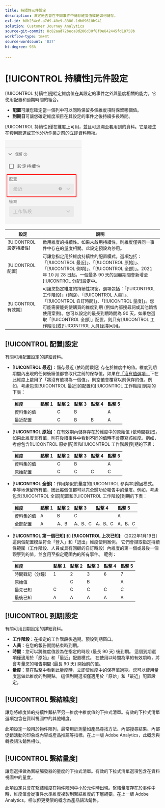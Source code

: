 ```yaml
---
title: 持續性元件設定
description: 決定是否會在不同事件中儲存維度值或是如何儲存。
exl-id: b8b234c6-a7d9-40e9-8380-1db09610b941
solution: Customer Journey Analytics
source-git-commit: 8c82aad72beca8d206d30f8f0e842445fd18758b
workflow-type: tm+mt
source-wordcount: '837'
ht-degree: 93%

---
```



# [!UICONTROL 持續性]元件設定

[!UICONTROL 持續性]是給定維度值在其設定的事件之外與量度相關的能力。它使用配置和過期時間的組合。

* **配置**&#x200B;可讓您確定當一個列中可以同時保留多個維度項時保留哪個值。
* **到期日**&#x200B;可讓您確定維度項目在其設定的事件之後持續多長時間。

[!UICONTROL 持續性]僅在維度上可用，並且可追溯至套用到的資料。它是發生在套用篩選或其他分析作業之前的立即資料轉換。

![持續性](../assets/persistence.png)

| 設定 | 說明 |
| --- | --- |
| [!UICONTROL 設定持續性] | 啟用維度的持續性。如果未啟用持續性，則維度僅與同一事件中存在的量度相關。此設定預設為停用。 |
| [!UICONTROL 配置] | 可讓您指定用於維度持續性的配置模式。選項包括：「[!UICONTROL 最近]」、「[!UICONTROL 原始]」、「[!UICONTROL 例項]」、「[!UICONTROL 全部]」。2021 年 10 月 28 日起，一個最多 90 天的回顧期間會新增至[!UICONTROL 分配]設定中。 |
| [!UICONTROL 有效期] | 可讓您指定維度的持續性視窗。選項包括：「[!UICONTROL 工作階段]」(預設)、「[!UICONTROL 人員]」、「[!UICONTROL 自訂時間]」、「[!UICONTROL 量度]」。您可能需要能夠使購買的維度到期 (例如內部搜尋詞或其他銷售使用案例)。您可以設定的最長到期時間為 90 天。如果您選取「[!UICONTROL 全部]」配置，則只有[!UICONTROL 工作階段]或[!UICONTROL 人員]到期可用。 |

## [!UICONTROL 配置]設定

有關可用配置設定的詳細資料。

* **[!UICONTROL 最近]**：儲存最近 (依時間戳記) 存在於維度中的值。維度到期期間內出現的任何後續值都會取代之前的保存值。如果在[「沒有值選項」](no-value-options.md)下在此維度上啟用了「將沒有值視為一個值」，則空值會覆寫以前保存的值。例如，考慮包含[!UICONTROL 最近]的配置和[!UICONTROL 工作階段]到期的下表：

   | 維度 | 點擊 1 | 點擊 2 | 點擊 3 | 點擊 4 | 點擊 5 |
   | --- | --- | --- | --- | --- | --- |
   | 資料集的值 |  | C | B |  | A |
   | 最近配置 |  | C | B | B | A |

* **[!UICONTROL 原始]**：在有效期內儲存存在於維度中的原始值 (依時間戳記)。 如果此維度具有值，則在後續事件中看到不同的值時不會覆寫該維度。例如，考慮包含[!UICONTROL 原始]配置和[!UICONTROL 工作階段]到期的下表：

   | 維度 | 點擊 1 | 點擊 2 | 點擊 3 | 點擊 4 | 點擊 5 |
   | --- | --- | --- | --- | --- | --- |
   | 資料集的值 |  | C | B |  | A |
   | 原始配置 |  | C | C | C | C |

* **[!UICONTROL 全部]**：作用類似於量度的[!UICONTROL 參與率]歸因模式。 平等地保留所有值，因此每個值都可以完全歸功於報告中的量度。例如，考慮包含[!UICONTROL 全部]配置和[!UICONTROL 工作階段]到期的下表：

   | 維度 | 點擊 1 | 點擊 2 | 點擊 3 | 點擊 4 | 點擊 5 |
   | --- | --- | --- | --- | --- | --- |
   | 資料集的值 | A | B | C |  | A |
   | 全部配置 | A | A、B | A、B、C | A、B、C | A、B、C |

* **[!UICONTROL 第一個已知]** 和 **[!UICONTROL 上次已知]**:（2022年1月19日）這兩個配置模型符合「登入」和「退出」維度使用案例。 它們會擷取指定持續性範圍（工作階段、人員或具有回顧的自訂時段）內維度的第一個或最後一個觀察到的值，並套用至指定範圍內的所有事件。 範例：

   | 維度 | 點擊 1 | 點擊 2 | 點擊 3 | 點擊 4 | 點擊 5 |
   | --- | --- | --- | --- | --- | --- |
   | 時間戳記（分鐘） | 1 | 2 | 3 | 6 | 7 |
   | 原始值 |  | C | B |  | A |
   | 最先已知 | C | C | C | C | C |
   | 最後已知 | A | A | A | A | A |

## [!UICONTROL 到期]設定

有關可用到期設定的詳細資料。

* **工作階段**：在指定的工作階段後過期。預設到期窗口。
* **人員**：在您的報告期間結束時到期。
* **時間**：您可以將維度值設為在指定的時段 (最長 90 天) 後到期。 這個到期選項僅適用於「原始」和「最近」配置模式。 在使用以時間為準的有效期時，將會考量您的報告期間 (最長 90 天) 開始前的值。
* **量度**：當在點擊中看到此量度時，立即使維度中的保存值過期。您可以使用量度當做此維度的到期點。 這個到期選項僅適用於「原始」和「最近」配置設定。

## [!UICONTROL 繫結維度]

讓您將維度值的持續性繫結至另一維度中維度值的下拉式清單。有效的下拉式清單選項包含在資料視圖中的其他維度。

此項設定一般用於物件陣列，最常用於測量如產品尋找方法、內部搜尋結果、內部促銷活動的印象或內容或產品推薦等指標。在上一版 Adobe Analytics，此概念與轉換語法銷售相似。

## [!UICONTROL 繫結量度]

讓您選擇做為繫結觸發器的量度的下拉式清單。有效的下拉式清單選項包含在資料視圖中的量度。

此項設定只會在繫結維度在物件陣列中小於元件時出現。繫結量度存在於事件中時，維度值會從事件水準維度複製到繫結維度的下層綱要。在上一版 Adobe Analytics，相似但更受限的概念為產品語法銷售。
